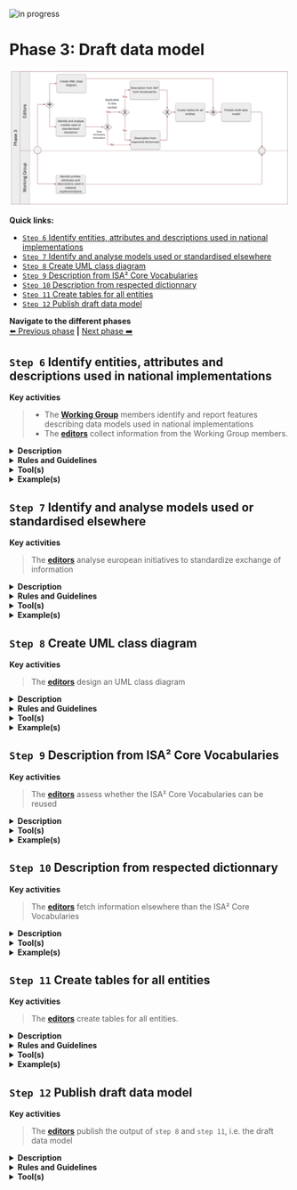 ![in progress](https://img.shields.io/badge/status-in%20progress-yellow)

# Phase 3: Draft data model
![Process_Phase 3](img/methodology_phase3.PNG)

**Quick links:**
- [`Step 6` Identify entities, attributes and descriptions used in national implementations](phase3.md#step-6-identify-entities-attributes-and-descriptions-used-in-national-implementations)
- [`Step 7` Identify and analyse models used or standardised elsewhere](phase3.md#step-7-identify-and-analyse-models-used-or-standardised-elsewhere)
- [`Step 8` Create UML class diagram](phase3.md#step-8-create-uml-class-diagram)
- [`Step 9` Description from ISA² Core Vocabularies](phase3.md#step-9-description-from-isa-core-vocabularies)
- [`Step 10` Description from respected dictionnary](phase3.md#step-10-description-from-respected-dictionnary)
- [`Step 11` Create tables for all entities](phase3.md#step-11-create-tables-for-all-entities)
- [`Step 12` Publish draft data model](phase3.md#step-12-publish-draft-data-model)

**Navigate to the different phases**\
[:arrow_left: Previous phase](phase2.md) **|**
[Next phase :arrow_right:](phase4.md)

## `Step 6` Identify entities, attributes and descriptions used in national implementations

**Key activities**
> * The [<b>Working Group</b>](../stakeholders#working-group) members identify and report features describing data models used in national implementations
> * The [<b>editors</b>](../stakeholders#editors) collect information from the Working Group members.

<details>
  <summary><b>Description</b></summary>
  
  Unlike `step 3`, `step 6` is about the the implementation (rather than the models). It might be that models don't exist or won't be shared in `step 3` and `step 6` will remediate to that by looking for elements in national implementations.
  
  Working Group members will share information on: 
  
  * Entities they judge paramount to the common data model being built
  * Attributes they judge mandatory and optional to the common data model being built
  * Descriptions of elements in their national implementations with the ultimate purpose of harmonizing elements across member states. 
  
</details>

<details>
  <summary><b>Rules and Guidelines</b></summary>
</details>

<details>
  <summary><b>Tool(s)</b></summary>
  <i>There are no specific tools for this step.</i>
</details>

<details>
  <summary><b>Example(s)</b></summary>
  
Example of information shared related to the data model (Issue #29); 
The address information concerning administrative units could benefit from using NUTS URI to improve interoperability. In addition to ISA codes already used to describe addresses, NUTS URI would bring new properties to describe the location. 
  
</details>

## `Step 7` Identify and analyse models used or standardised elsewhere

**Key activities**
> The [<b>editors</b>](../stakeholders#editors) analyse european initiatives to standardize exchange of information

<details>
  <summary><b>Description</b></summary>
  
  In parallel with `step 6`, the editors document any european initiatives that aim at standardizing data exchanges across member states. The output of this step will serve as a basis to draft the common data model. 

The scope of `step 6`and `step 7` are complementary: while Working Group members are gathering information on what is nationally implemented, the editor team will focus on existing european initiatives that are used and standardise the exchange of data. `step 6` will provide baseline information while `step 7` will provide information to supplement the first draft of the common data model. 

  
</details>

<details>
  <summary><b>Rules and Guidelines</b></summary>
  
The data model to be produced is not modeling paper documents but evidence, i.e., information required by competent authorities to prove a fact, so the grain of the data should be limited to the fact to prove when modelling evidence types.

</details>

<details>
  <summary><b>Tool(s)</b></summary>
  
  * [Study on Data Mapping for the crossborder application of the Once-Only technical system SDG](https://sdg.mindigital.gr/uploads/Deloitte_final_report.pdf)
  * [Linked Open Vocabularies](https://lov.linkeddata.es/dataset/lov)
  * [Euro Vocabularies](https://op.europa.eu/en/web/eu-vocabularies/home)
  * [Public documents forms | DG Justice](https://beta.e-justice.europa.eu/35981/EN/public_documents_forms)

</details>

<details>
  <summary><b>Example(s)</b></summary>

</details>

## `Step 8` Create UML class diagram

**Key activities**
> The [<b>editors</b>](../stakeholders#editors) design an UML class diagram 

<details>
  <summary><b>Description</b></summary>
  
  The editor team will leverage from the information collected in `step 3`, `step 6` and `step 7` to develop an UML class diagram. The latter aims at visually describing how entities of the data model will interact with each other. The different entities, the relationship between entities, and their attributes as well as the expected type will be displayed.
  
  Attributes should be presented in the following manner _+ attributeName: expected type._ “Expected type” is further defined in `step 11`. 

Focusing only on entities, attributes and relationships will allow Working Group members to concentrate only on the semantic aspects of the model and come to terms on that. Further modelling elements shall be added in a textual way in step 11.  


</details>

<details>
  <summary><b>Rules and Guidelines</b></summary>
  
* Each element and their relationships should be identified in advance.
* Attributes of each class should be clearly identified
* Avoid as much as possible lines crossing each other
* Ensure orthogonality of relationships
* Parents elements are higher than the child elements so the arrows always point upwards
* Align elements either by one of their sides or by their centers
* Make elements the same size if possible

</details>

<details>
  <summary><b>Tool(s)</b></summary>
  Proprietary tools: 
  
  * [Entreprise Architect](https://www.sparxsystems.eu/enterprise-architect/)
  * [Miscrosoft Visio](https://www.microsoft.com/en-us/microsoft-365/visio)
</details>

<details>
  <summary><b>Example(s)</b></summary>

[Birth certificate evidence](https://github.com/SEMICeu/SDG-sandbox/blob/master/evidences/birth_certificate/data_model/birth_certificate_diagram_v0.10.pdf)

</details>

## `Step 9` Description from ISA² Core Vocabularies

**Key activities**
> The [<b>editors</b>](../stakeholders#editors) assess whether the ISA² Core Vocabularies can be reused


<details>
  <summary><b>Description</b></summary>
  
  The editors verify whether an ISA² Core Vocabulary can be reused. Reusability is a key principle when drafting data models. 
In case there is no ISA² Core Vocabulary reusable, or it is not coherent to the context of the data model, the editors will consider other possibilities as presented in `step 10`. 

> Core Vocabularies are simplified, re-usable and extensible data models that capture the fundamental characteristics of an entity in a context-neutral fashion. Public administrations can use and extend the Core Vocabularies in the following contexts:
> * Development of new systems
> * Information exchange between systems
> * Data integration
> * Open data publishing 

</details>

<details>
  <summary><b>Tool(s)</b></summary>
  
  
* [Core Person Vocabulary](https://joinup.ec.europa.eu/release/core-person-vocabulary/100)
* [Core Business Vocabulary](https://joinup.ec.europa.eu/release/core-business-vocabulary/100) 
* [Core Location Vocabulary](https://joinup.ec.europa.eu/release/core-location-vocabulary/100) 
* [Core Criterion and Core Evidence Vocabulary](https://joinup.ec.europa.eu/release/core-criterion-and-core-evidence-vocabulary-v100)
* [Core Public Organisation Vocabulary](https://joinup.ec.europa.eu/release/core-public-organisation-vocabulary-v100) 

</details>

<details>
  <summary><b>Example(s)</b></summary>

The Core Person Vocabulary describes a class/entity Person that has an attribute/property "gender" that expects a Code as data type, coming from four possible controlled vocs: ISO, Eurostat, HL7 or SDMX.

</details>

## `Step 10` Description from respected dictionnary

**Key activities**
> The [<b>editors</b>](../stakeholders#editors) fetch information elsewhere than the ISA² Core Vocabularies

<details>
  <summary><b>Description</b></summary>
  
  Should an entity or attribute not be (properly) defined in the ISA² Core Vocabularies, the editors fetch information elsewhere. Two outcomes are possible: 

1. The information can be found in other vocabularies
1. The information can not be found in other vocabularies 

In the event of information not being available, the editors propose new entities / attributes using respected and authoritative sources as inspiration. 

</details>
<details>
  <summary><b>Tool(s)</b></summary>
  
* [Euro Vocabularies](https://op.europa.eu/en/web/eu-vocabularies/home)
* [Linked Open Vocabularies](https://lov.linkeddata.es/dataset/lov)
* [Oxford dictionary](https://www.oxfordlearnersdictionaries.com/us/)
* [Merriam-Webster](https://www.merriam-webster.com/)
  
</details>

<details>
  <summary><b>Example(s)</b></summary>

For instance, for the [Completion of secondary education evidence](../data_model/certificate_of_completion_of_secondary_education_tables_v0.01.md) the **course name** definition comes from a respected dictionnary ; i.e. <i>"Name given to a number of lectures or other matters dealing with a subject."</i>

</details>

## `Step 11` Create tables for all entities


**Key activities**
> The [<b>editors</b>](../stakeholders#editors) create tables for all entities.


<details>
  <summary><b>Description</b></summary>
  
  Relying on the input gathered in `step 9` and `step 10`, the editors draft tables for all the entities of the data model (as presented in `step 8`). Per entity, the table consists of the following elements; 

* Attribute(s) / relationship(s)
* Expected type 
* Definition
* Cardinality 

Tables are a way to provide further information and context to the data model unlike the UML class diagram which can be seen as a visual representation of the data model. Both form the data model referred to in the further steps. 

</details>

<details>
  <summary><b>Rules and Guidelines</b></summary>
  
 **Generic rules and guidelines for `step 11`**
 
 * The scope of the data model should be described by the fact or event that is proven by the evidence represented by the data model. 

  **Specific rules and guidelines for  the table per entity**
 
* Entities names should start with an uppercase
* Attributes names should start with a lower case
* Entities as well as attributes and relationships should be accompanied by a definition. 
* The regulation 2016/1191 on public documents sets a set of fields for the production of multilingual standard forms. Each field has a code and a text label that has been officially translated into the Member States’ official languages. It is essential to provide (when possible) the correspondance between the attributes of the proposed data model to the fields of the multilingual standard forms of the regulation on public documents for evidences related to such domain. 

</details>

<details>
  <summary><b>Tool(s)</b></summary>
  <i>There are no specific tools for this step.</i>
</details>

<details>
  <summary><b>Example(s)</b></summary>

Here is are examples of tables created per entity, namely: 

* [Birth Certificate](birth_certificate_tables_v0.01.md#birth-certificate-1)
* [Birth](birth_certificate_tables_v0.01.md#birth)
* [Person](birth_certificate_tables_v0.01.md#person)
* [Public Organisation](birth_certificate_tables_v0.01.md#public-organisation)
* [Location](birth_certificate_tables_v0.01.md#location)
* [Address](birth_certificate_tables_v0.01.md#address)

</details>

## `Step 12` Publish draft data model 

**Key activities**
> The [<b>editors</b>](../stakeholders#editors) publish the output of `step 8` and `step 11`, i.e. the draft data model

<details>
  <summary><b>Description</b></summary>
  
  The editors will publish the draft version of the data model, if considered stable enough, based on the output of `step 8` (i.e. UML class diagram) and `step 11` (entity tables). The draft data model will be published on the collaborative tool selected. 
  
</details>

<details>
  <summary><b>Rules and Guidelines</b></summary>

Publication as a Working Draft does not imply endorsement by the Working Group members or its representatives. This is a draft model and may be updated, replaced or made obsolete by other model at any time. It is inappropriate to cite this model as other than work in progress. Comments on the model are invited. Further details on `Step 13` 

</details>

<details>
  <summary><b>Tool(s)</b></summary>
  <i>The collaborative tool, e.g. Github.</i>
</details>
